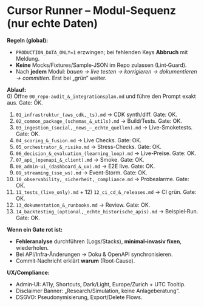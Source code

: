 # Cursor Runner – Modul‑Sequenz (nur echte Daten)

**Regeln (global):**
- `PRODUCTION_DATA_ONLY=1` erzwingen; bei fehlenden Keys **Abbruch** mit Meldung.
- **Keine** Mocks/Fixtures/Sample‑JSON im Repo zulassen (Lint‑Guard).
- Nach **jedem** Modul: *bauen → live testen → korrigieren → dokumentieren → committen*. Erst bei „grün“ weiter.

**Ablauf:**  
0) Öffne `00_repo-audit_&_integrationsplan.md` und führe den Prompt exakt aus. Gate: OK.  
1) `01_infrastruktur_(aws_cdk,_ts).md` → CDK synth/diff. Gate: OK.  
2) `02_common_package_(schemas_&_utils).md` → Build/Tests. Gate: OK.  
3) `03_ingestion_(social,_news_–_echte_quellen).md` → Live-Smoketests. Gate: OK.  
4) `04_scoring_&_fusion.md` → Live Checks. Gate: OK.  
5) `05_orchestrator_&_risiko.md` → Stress-Checks. Gate: OK.  
6) `06_decision_&_evaluation_(learning_loop).md` → Live-Preise. Gate: OK.  
7) `07_api_(openapi_&_client).md` → Smoke. Gate: OK.  
8) `08_admin‑ui_(dashboard_&_ux).md` → E2E live. Gate: OK.  
9) `09_streaming_(sse_ws).md` → Event‑Storm. Gate: OK.  
10) `10_observability,_sicherheit,_compliance.md` → Probealarme. Gate: OK.  
11) `11_tests_(live_only).md` + 12) `12_ci_cd_&_releases.md` → CI grün. Gate: OK.  
13) `13_dokumentation_&_runbooks.md` → Review. Gate: OK.  
14) `14_backtesting_(optional,_echte_historische_apis).md` → Beispiel‑Run. Gate: OK.

**Wenn ein Gate rot ist:**  
- **Fehleranalyse** durchführen (Logs/Stacks), **minimal‑invasiv fixen**, wiederholen.  
- Bei API/Infra‑Änderungen → Doku & OpenAPI synchronisieren.  
- Commit‑Nachricht erklärt **warum** (Root‑Cause).

**UX/Compliance:**  
- Admin‑UI: A11y, Shortcuts, Dark/Light, Europe/Zurich + UTC Tooltip.  
- Disclaimer Banner: „Research/Simulation, keine Anlageberatung“.  
- DSGVO: Pseudonymisierung, Export/Delete Flows.